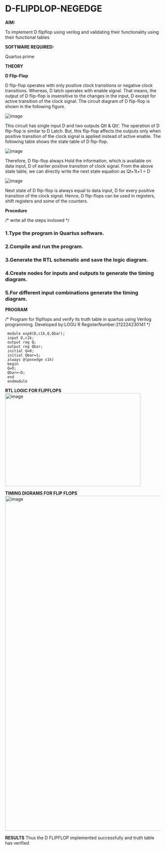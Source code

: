 # D-FLIPDLOP-NEGEDGE

**AIM:**

To implement  D flipflop using verilog and validating their functionality using their functional tables

**SOFTWARE REQUIRED:**

Quartus prime

**THEORY**

**D Flip-Flop**

D flip-flop operates with only positive clock transitions or negative clock transitions. Whereas, D latch operates with enable signal. That means, the output of D flip-flop is insensitive to the changes in the input, D except for active transition of the clock signal. The circuit diagram of D flip-flop is shown in the following figure.

![image](https://github.com/naavaneetha/D-FLIPDLOP-NEGEDGE/assets/154305477/48c81fe8-bc3f-40e7-95e2-519fc155ad51)

This circuit has single input D and two outputs Qtt & Qtt’. The operation of D flip-flop is similar to D Latch. But, this flip-flop affects the outputs only when positive transition of the clock signal is applied instead of active enable. The following table shows the state table of D flip-flop.

![image](https://github.com/naavaneetha/D-FLIPDLOP-NEGEDGE/assets/154305477/e5f3fda7-68ec-4a3a-a0a4-cf6f9cc4ab55)

Therefore, D flip-flop always Hold the information, which is available on data input, D of earlier positive transition of clock signal. From the above state table, we can directly write the next state equation as Qt+1t+1 = D

![image](https://github.com/naavaneetha/D-FLIPDLOP-NEGEDGE/assets/154305477/8592c0d8-2917-4142-91b9-d6c30dd891d2)

Next state of D flip-flop is always equal to data input, D for every positive transition of the clock signal. Hence, D flip-flops can be used in registers, shift registers and some of the counters.

**Procedure**

/* write all the steps invloved */
### 1.Type the program in Quartus software.
### 2.Compile and run the program.
### 3.Generate the RTL schematic and save the logic diagram.
### 4.Create nodes for inputs and outputs to generate the timing diagram.
### 5.For different input combinations generate the timing diagram.

**PROGRAM**

/* Program for flipflops and verify its truth table in quartus using Verilog programming.
Developed by:LOGU R
RegisterNumber:212224230141
*/
```
 module exp8(D,c1k,Q,Qbar);
 input D,c1k;
 output reg Q;
 output reg Qbar;
 initial Q=0;
 initial Qbar=1;
 always @(posedge c1k)
 begin
 Q=D;
 Qbar=~D;
 end
 endmodule
```

**RTL LOGIC FOR FLIPFLOPS**
<img width="438" height="300" alt="image" src="https://github.com/user-attachments/assets/ba7a59b6-693c-4f7d-959b-e15743ac4602" />


**TIMING DIGRAMS FOR FLIP FLOPS**
<img width="1920" height="1080" alt="image" src="https://github.com/user-attachments/assets/8a2f295d-6cf3-467a-85a9-4becfb8ca922" />


**RESULTS**
Thus the D FLIPFLOP implemented successfully and truth table has verified
